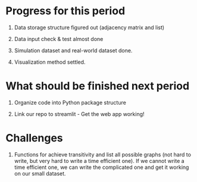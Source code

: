 # Progress for this period

1. Data storage structure figured out (adjacency matrix and list)

2. Data input check & test almost done

3. Simulation dataset and real-world dataset done.

4. Visualization method settled.

# What should be finished next period

1. Organize code into Python package structure

2. Link our repo to streamlit - Get the web app working!

# Challenges

1. Functions for achieve transitivity and list all possible graphs (not hard to write, but very hard to write a time efficient one). If we cannot write a time efficient one, we can write the complicated one and get it working on our small dataset.
